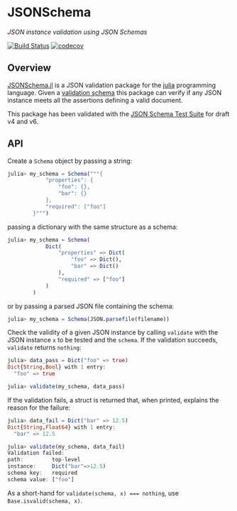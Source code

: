 # JSONSchema

_JSON instance validation using JSON Schemas_

[![Build Status](https://github.com/fredo-dedup/JSONSchema.jl/workflows/CI/badge.svg?branch=master)](https://github.com/fredo-dedup/JSONSchema.jl/actions?query=workflow%3ACI)
[![codecov](https://codecov.io/gh/fredo-dedup/JSONSchema.jl/branch/master/graph/badge.svg)](https://codecov.io/gh/fredo-dedup/JSONSchema.jl)

## Overview

[JSONSchema.jl](https://github.com/fredo-dedup/JSONSchema.jl) is a JSON
validation package for the [julia](https://julialang.org/) programming language.
Given a [validation schema](http://json-schema.org/specification.html) this
package can verify if any JSON instance meets all the assertions defining a
valid document.

This package has been validated with the
[JSON Schema Test Suite](https://github.com/json-schema-org/JSON-Schema-Test-Suite)
for draft v4 and v6.

## API

Create a `Schema` object by passing a string:
```julia
julia> my_schema = Schema("""{
            "properties": {
                "foo": {},
                "bar": {}
            },
            "required": ["foo"]
        }""")
```
passing a dictionary with the same structure as a schema:
```julia
julia> my_schema = Schema(
            Dict(
                "properties" => Dict(
                    "foo" => Dict(),
                    "bar" => Dict()
                ),
                "required" => ["foo"]
            )
        )
```
or by passing a parsed JSON file containing the schema:
```julia
julia> my_schema = Schema(JSON.parsefile(filename))
```

Check the validity of a given JSON instance by calling `validate` with the JSON
instance `x` to be tested and the `schema`. If the validation succeeds,
`validate` returns `nothing`:
```julia
julia> data_pass = Dict("foo" => true)
Dict{String,Bool} with 1 entry:
  "foo" => true

julia> validate(my_schema, data_pass)

```

If the validation fails, a struct is returned that, when printed, explains the
reason for the failure:
```julia
julia> data_fail = Dict("bar" => 12.5)
Dict{String,Float64} with 1 entry:
  "bar" => 12.5

julia> validate(my_schema, data_fail)
Validation failed:
path:         top-level
instance:     Dict("bar"=>12.5)
schema key:   required
schema value: ["foo"]
```

As a short-hand for `validate(schema, x) === nothing`, use
`Base.isvalid(schema, x)`.
